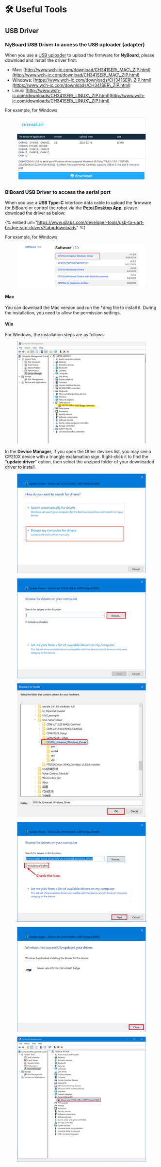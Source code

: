 # 🛠️ Useful Tools

## USB Driver

### NyBoard USB Driver to access the USB uploader (adapter)

When you use a [USB uploader](https://docs.petoi.com/communication-modules/usb-downloader-ch340c) to upload the firmware for **NyBoard**, please download and install the driver first:

* Mac: [http://www.wch-ic.com/download/CH341SER\_MAC\_ZIP.html](http://www.wch-ic.com/download/CH341SER\_MAC\_ZIP.html)
* Windows: [https://www.wch-ic.com/downloads/CH341SER\_ZIP.html](https://www.wch-ic.com/downloads/CH341SER\_ZIP.html)
* Linux: [http://www.wch-ic.com/downloads/CH341SER\_LINUX\_ZIP.html](http://www.wch-ic.com/downloads/CH341SER\_LINUX\_ZIP.html)

For example, for Windows:

<figure><img src="../.gitbook/assets/image (124).png" alt=""><figcaption></figcaption></figure>

### BiBoard USB Driver to access the serial port&#x20;

When you use a **USB Type-C**  interface data cable to upload the firmware for BiBoard or control the robot via the [**Petoi Desktop App**](https://docs.petoi.com/desktop-app/introduction), please download the driver as below:

{% embed url="https://www.silabs.com/developer-tools/usb-to-uart-bridge-vcp-drivers?tab=downloads" %}

For example, for Windows:

<figure><img src="../.gitbook/assets/image (125).png" alt=""><figcaption></figcaption></figure>

#### Mac

You can download the Mac version and run the \*dmg file to install it. During the installation, you need to allow the permission settings.&#x20;

#### Win

For Windows, the installation steps are as follows:

<figure><img src="../.gitbook/assets/CP2102driver.png" alt=""><figcaption></figcaption></figure>

In the **Device Manager**, if you open the Other devices list, you may see a CP210X device with a triangle exclamation sign. Right-click it to find the "**update driver**" option, then select the unziped folder of your downloaded driver to install.

<figure><img src="../.gitbook/assets/update_driver02.jpg" alt=""><figcaption></figcaption></figure>

<figure><img src="../.gitbook/assets/update_driver03.jpg" alt=""><figcaption></figcaption></figure>

<figure><img src="../.gitbook/assets/update_driver04.jpg" alt=""><figcaption></figcaption></figure>

<figure><img src="../.gitbook/assets/update_driver05.jpg" alt=""><figcaption></figcaption></figure>



<figure><img src="../.gitbook/assets/update_driver06.jpg" alt=""><figcaption></figcaption></figure>

<figure><img src="../.gitbook/assets/update_driver07.jpg" alt=""><figcaption></figcaption></figure>
